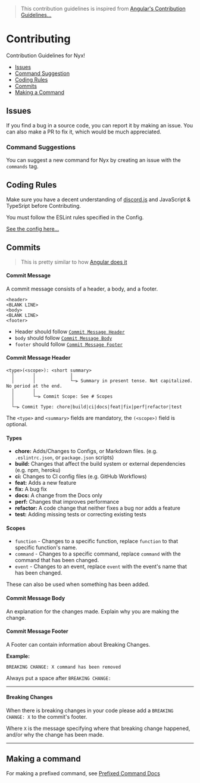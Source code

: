 > This contribution guidelines is inspired from [Angular's Contribution Guidelines...](https://github.com/angular/angular/blob/main/CONTRIBUTING.md)

# Contributing

Contribution Guidelines for Nyx!

- [Issues](#issues)
- [Command Suggestion](#command-suggestions)
- [Coding Rules](#coding-rules)
- [Commits](#commits)
- [Making a Command](#making-a-command)

## Issues

If you find a bug in a source code, you can report it by making an issue.
You can also make a PR to fix it, which would be much appreciated.

### Command Suggestions

You can suggest a new command for Nyx by creating an issue with the `commands` tag.

## Coding Rules

Make sure you have a decent understanding of [discord.js](https://discord.js.org) and JavaScript & TypeSript before Contributing.

You must follow the ESLint rules specified in the Config.

[See the config here...](../main/.eslintrc.json)

## Commits

> This is pretty similar to how [Angular does it](https://github.com/angular/angular/blob/main/CONTRIBUTING.md#commit)

#### Commit Message

A commit message consists of a header, a body, and a footer.

```
<header>
<BLANK LINE>
<body>
<BLANK LINE>
<footer>
```

- Header should follow [`Commit Message Header`](#commit-message-header)
- `body` should follow [`Commit Message Body`](#commit-message-body)
- `footer` should follow [`Commit Message Footer`](#commit-message-footer)

#### Commit Message Header

```
<type>(<scope>): <short summary>
  │       │             │
  │       │             └─⫸ Summary in present tense. Not capitalized. No period at the end.
  │       │
  │       └─⫸ Commit Scope: See # Scopes
  │
  └─⫸ Commit Type: chore|build|ci|docs|feat|fix|perf|refactor|test
```

The `<type>` and `<summary>` fields are mandatory, the `(<scope>)` field is optional.

#### Types

- **chore:** Adds/Changes to Configs, or Markdown files. (e.g. `.eslintrc.json`, or `package.json` scripts)
- **build:** Changes that affect the build system or external dependencies (e.g. npm, heroku)
- **ci:** Changes to CI config files (e.g. GitHub Workflows)
- **feat:** Adds a new feature
- **fix:** A bug fix
- **docs:** A change from the Docs only
- **perf:** Changes that improves performance
- **refactor:** A code change that neither fixes a bug nor adds a feature
- **test:** Adding missing tests or correcting existing tests

#### Scopes

- `function` - Changes to a specific function, replace `function` to that specific function's name.
- `command` - Changes to a specific command, replace `command` with the command that has been changed.
- `event` - Changes to an event, replace `event` with the event's name that has been changed.

These can also be used when something has been added.


#### Commit Message Body

An explanation for the changes made. Explain why you are making the change.

#### Commit Message Footer

A Footer can contain information about Breaking Changes.

**Example:**

```
BREAKING CHANGE: X command has been removed
```

Always put a space after `BREAKING CHANGE:`

---

#### Breaking Changes

When there is breaking changes in your code please add a `BREAKING CHANGE: X` to the commit's footer.

Where `X` is the message specifying where that breaking change happened, and/or why the change has been made.

---

## Making a command

For making a prefixed command, see [Prefixed Command Docs](../docs/Prefixed_Commands.md)
